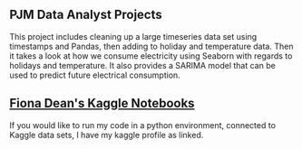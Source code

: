 <html>

<h2>PJM Data Analyst Projects</h2>

This project includes cleaning up a large timeseries data set using timestamps and Pandas, then adding to holiday and temperature data. Then it takes a look at how we consume electricity using Seaborn with regards to holidays and temperature. It also provides a SARIMA model that can be used to predict future electrical consumption.
  
<h2><a href="https://www.kaggle.com/fionaeliza/code?scroll=true">Fiona Dean's Kaggle Notebooks</a></h2>

If you would like to run my code in a python environment, connected to Kaggle data sets, I have my kaggle profile as linked.
</html>

